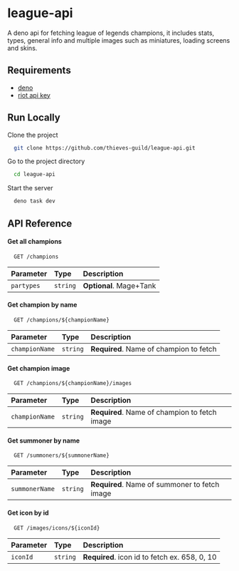 
# league-api

A deno api for fetching league of legends champions, it includes stats, types, general info and multiple images such as miniatures, loading screens and skins.


## Requirements

- [deno](https://deno.land/)
- [riot api key](https://developer.riotgames.com/)

## Run Locally

Clone the project

```bash
  git clone https://github.com/thieves-guild/league-api.git
```

Go to the project directory

```bash
  cd league-api
```

Start the server

```bash
  deno task dev
```

## API Reference

#### Get all champions

```http
  GET /champions
```

| Parameter | Type     | Description                |
| :-------- | :------- | :------------------------- |
| `partypes` | `string` | **Optional**. Mage+Tank |

#### Get champion by name

```http
  GET /champions/${championName}
```

| Parameter | Type     | Description                       |
| :-------- | :------- | :-------------------------------- |
| `championName`      | `string` | **Required**. Name of champion to fetch |

#### Get champion image

```http
  GET /champions/${championName}/images
```

| Parameter | Type     | Description                       |
| :-------- | :------- | :-------------------------------- |
| `championName`      | `string` | **Required**. Name of champion to fetch image |


#### Get summoner by name

```http
  GET /summoners/${summonerName}
```

| Parameter | Type     | Description                       |
| :-------- | :------- | :-------------------------------- |
| `summonerName`      | `string` | **Required**. Name of summoner to fetch image |

#### Get icon by id

```http
  GET /images/icons/${iconId}
```

| Parameter | Type     | Description                       |
| :-------- | :------- | :-------------------------------- |
| `iconId`      | `string` | **Required**. icon id to fetch ex. 658, 0, 10 |

